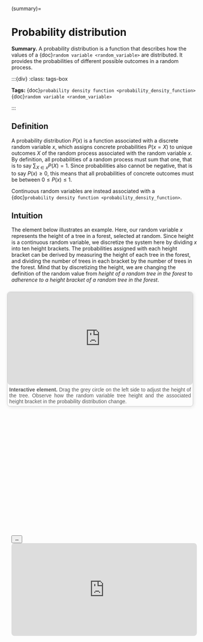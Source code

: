 (summary)=

# Probability distribution

**Summary.** A probability distribution is a function that describes how the values of a {doc}`random variable <random_variable>` are distributed. It provides the probabilities of different possible outcomes in a random process.

:::{div}
:class: tags-box

**Tags:** <span class="tag-pill">{doc}`probability density function <probability_density_function>`</span>  <span class="tag-pill">{doc}`random variable <random_variable>`</span> 

:::

<!-- hidden-tag:statistics --> 


## Definition

A probability distribution $P(x)$ is a function associated with a discrete random variable $x$, which assigns concrete probabilities $P(x = X)$ to unique outcomes $X$ of the random process associated with the random variable $x$. By definition, all probabilities of a random process must sum that one, that is to say $\sum_{X \in x} P(X) = 1$. Since probabilities also cannot be negative, that is to say $P(x) \geq 0$, this means that all probabilities of concrete outcomes must be between $0 \leq P(x) \leq 1$. 

Continuous random variables are instead associated with a {doc}`probability density function <probability_density_function>`.

## Intuition

The element below illustrates an example. Here, our random variable $x$ represents the height of a tree in a forest, selected at random. Since height is a continuous random variable, we discretize the system here by dividing $x$ into ten height brackets. The probabilities assigned with each height bracket can be derived by measuring the height of each tree in the forest, and dividing the number of trees in each bracket by the number of trees in the forest. Mind that by discretizing the height, we are changing the definition of the random value from *height of a random tree in the forest* to *adherence to a height bracket of a random tree in the forest*.

<div style="float: right; width: 100%; margin: 10px; border: 1px solid #ccc; border-radius: 8px; box-shadow: 2px 2px 10px rgba(0, 0, 0, 0.1);">
    <iframe src="https://maxramgraber.github.io/MASTER/main/_static/elements/random_variable.html" style="width: 100%; aspect-ratio: 2 / 1; border: none; border-radius: 8px;"></iframe>
    <div style="text-align: justify; padding: 5px; font-size: 14px; font-family: Arial, sans-serif; color: #555;">
        <strong>Interactive element.</strong> Drag the grey circle on the left side to adjust the height of the tree. Observe how the random variable tree height and the associated height bracket in the probability distribution change.
    </div>
</div>

```{div} sticky-variable-table
### Nomenclature
| Variable  | Description  |
|-------|--------|
| $x$ | discrete random variable |
| $X$ | a specific outcome $X \in x$ |
| $P(x)$ | (discrete) probability distribution |
```

<div id="sticky-iframe-container" background="white">
  <button id="toggle-iframe">↔</button>
  <iframe id="sticky-iframe" src="https://maxramgraber.github.io/MASTER/main/_static/elements/navigation.html" style="width: 100%; aspect-ratio: 2 / 1; border: none; border-radius: 8px; background: white"></iframe>
</div>
